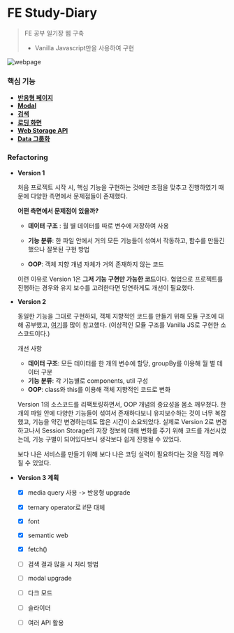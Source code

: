 # FE Study-Diary

> FE 공부 일기장 웹 구축
>
> - Vanilla Javascript만을 사용하여 구현

![webpage](https://user-images.githubusercontent.com/70627979/124373808-83f34a80-dcd0-11eb-9902-8fd2b4cc596a.png)



### 핵심 기능

- [**반응형 페이지**](https://www.notion.so/30f89e26ff6742ebaa92f2d489183a16)
- **[Modal](https://www.notion.so/Modal-0939212e1eda446589e0cf110c289e58)**
- **[검색](https://www.notion.so/75d6ca6e84b046d5b4d3925db1890417)**
- [**로딩 화면**](https://www.notion.so/Loading-f1b6ac30e0e941638d54924ecf845093)
- [**Web Storage API**](https://www.notion.so/Web-Storage-API-663771f48fc948bdbb6f475b8f0b08d6)
- [**Data 그룹화**](https://www.notion.so/Data-aed1a5eb305b4543a1cf01139559d4c5)



### Refactoring

- **Version 1**

  처음 프로젝트 시작 시, 핵심 기능을 구현하는 것에만 초점을 맞추고 진행하였기 때문에 다양한 측면에서 문제점들이 존재했다. 

  **어떤 측면에서 문제점이 있을까?**

  - **데이터 구조** : 월 별 데이터를 따로 변수에 저장하여 사용

  - **기능 분류**: 한 파일 안에서 거의 모든 기능들이 섞여서 작동하고, 함수를 만들긴 했으나 잘못된 구현 방법

  - **OOP**: 객체 지향 개념 자체가 거의 존재하지 않는 코드

  이런 이유로 Version 1은 **그저 기능 구현만 가능한 코드**이다. 협업으로 프로젝트를 진행하는 경우와 유지 보수를 고려한다면 당연하게도 개선이 필요했다.

  

- **Version 2**

  동일한 기능을 그대로 구현하되, 객체 지향적인 코드를 만들기 위해 모듈 구조에 대해 공부했고, [여기](https://github.com/woohyeonjo/ilovecat-javascript)를 많이 참고했다. (이상적인 모듈 구조를 Vanilla JS로 구현한 소스코드이다.) 

  개선 사항

  - **데이터 구조**: 모든 데이터를 한 개의 변수에 할당, groupBy를 이용해 월 별 데이터 구분
  - **기능 분류**: 각 기능별로 components, util 구성
  - **OOP**: class와 this를 이용해 객체 지향적인 코드로 변화
  
  Version 1의 소스코드를 리팩토링하면서, OOP 개념의 중요성을 몸소 깨우쳤다. 한 개의 파일 안에 다양한 기능들이 섞여서 존재하다보니 유지보수하는 것이 너무 복잡했고, 기능을 약간 변경하는데도 많은 시간이 소요되었다. 실제로 Version 2로 변경하고나서 Session Storage의 저장 정보에 대해 변화를 주기 위해 코드를 개선시켰는데, 기능 구별이 되어있다보니 생각보다 쉽게 진행될 수 있었다.
  
  보다 나은 서비스를 만들기 위해 보다 나은 코딩 실력이 필요하다는 것을 직접 깨우칠 수 있었다.

- **Version 3 계획**
  - [x] media query 사용 -> 반응형 upgrade
  - [x] ternary operator로 if문 대체
  - [x] font
  - [x] semantic web
  - [x] fetch()
  - [ ] 검색 결과 많을 시 처리 방법
  - [ ] modal upgrade
  - [ ] 다크 모드
  - [ ] 슬라이더
  - [ ] 여러 API 활용

